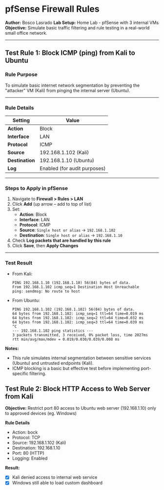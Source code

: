 # pfSense Firewall Rules

**Author:** Bosco Lasrado
**Lab Setup:** Home Lab - pfSense with 3 internal VMs
**Objective:** Simulate basic traffic filtering and rule testing in a real-world small office network. 

---

## Test Rule 1: Block ICMP (ping) from Kali to Ubuntu 

### Rule Purpose 
To simulate basic internet network segmentation by preventing the "attacker" VM (Kali) from pinging the internal server (Ubuntu).

---

### Rule Details 


| Setting        | Value                       |
|----------------|-----------------------------|
| **Action**     | Block                       |
| **Interface**  | LAN                         |
| **Protocol**   | ICMP                        |
| **Source**     | 192.168.1.102 (Kali)        |
| **Destination**| 192.168.1.10 (Ubuntu)       |
| **Log**        | Enabled (for audit purposes)|

---

### Steps to Apply in pfSense

1. Navigate to **Firewall > Rules > LAN**
2. Click **Add** (up arrow – add to top of list)
3. Set:
   - **Action**: Block
   - **Interface**: LAN
   - **Protocol**: ICMP
   - **Source**: `Single host or alias` → `192.168.1.102`
   - **Destination**: `Single host or alias` → `192.168.1.10`
4. Check **Log packets that are handled by this rule**
5. Click **Save**, then **Apply Changes**

---

### Test Result

- From Kali:
  ```
  PING 192.168.1.10 (192.168.1.10) 56(84) bytes of data.
  From 192.168.1.102 icmp_seq=1 Destination Host Unreachable
  ping: sendmsg: No route to host

- From Ubuntu:
  ```
  PING 192.168.1.102 (192.168.1.102) 56(84) bytes of data.
  64 bytes from 192.168.1.102: icmp_seq=1 ttl=64 time=0.019 ms
  64 bytes from 192.168.1.102: icmp_seq=2 ttl=64 time=0.032 ms
  64 bytes from 192.168.1.102: icmp_seq=3 ttl=64 time=0.039 ms
  ^C
  --- 192.168.1.102 ping statistics ---
  3 packets transmitted, 3 received, 0% packet loss, time 2027ms
  rtt min/avg/max/mdev = 0.019/0.030/0.039/0.008 ms

**Notes:**
- This rule simulates internal segmentation between sensitive services (Ubuntu) and untrusted endpoints (Kali).
- ICMP blocking is a basic but effective test before implementing port-specific filtering.

## Test Rule 2: Block HTTP Access to Web Server from Kali

**Objective:** Restrict port 80 access to Ubuntu web server (192.168.1.10) only to approved devices (eg. Windows)

**Rule Details**
- Action: bock
- Protocol: TCP
- Source: 192.168.1.102 (Kali)
- Destination: 192.168.1.10
- Port: 80 (HTTP)
- Logging: Enabled

**Result:**
- [x] Kali denied access to internal web service
- [x] Windows still able to load custom dashboard
